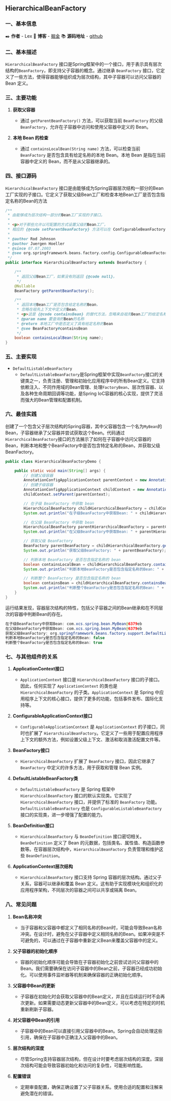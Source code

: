 ## HierarchicalBeanFactory


### 一、基本信息

✒️ **作者** - Lex 📝 **博客** - [掘金](https://juejin.cn/user/4251135018533068/posts) 📚 **源码地址** - [github](https://github.com/xuchengsheng/spring-reading)

### 二、基本描述

`HierarchicalBeanFactory` 接口是Spring框架中的一个接口，用于表示具有层次结构的`BeanFactory`，即支持父子容器的概念。通过继承 `BeanFactory` 接口，它定义了一些方法，使得容器能够组织成为层次结构，其中子容器可以访问父容器的 Bean 定义。

### 三、主要功能

1. **获取父容器**

   - 通过 `getParentBeanFactory()` 方法，可以获取当前 `BeanFactory` 的父级 `BeanFactory`，允许在子容器中访问和使用父容器中定义的 Bean。

2. **本地 Bean 的检查**

   - 通过 `containsLocalBean(String name)` 方法，可以检查当前 `BeanFactory` 是否包含具有给定名称的本地 Bean。本地 Bean 是指在当前容器中定义的 Bean，而不是从父容器继承的。

### 四、接口源码

`HierarchicalBeanFactory` 接口是由能够成为Spring容器层次结构一部分的Bean工厂实现的子接口。它定义了获取父级Bean工厂和检查本地Bean工厂是否包含指定名称的Bean的方法

```java
/**
 * 由能够成为层次结构一部分的Bean工厂实现的子接口。
 *
 * <p>对于那些允许以可配置的方式设置父级的Bean工厂，
 * 相应的 {@code setParentBeanFactory} 方法可以在 ConfigurableBeanFactory 接口中找到。
 *
 * @author Rod Johnson
 * @author Juergen Hoeller
 * @since 07.07.2003
 * @see org.springframework.beans.factory.config.ConfigurableBeanFactory#setParentBeanFactory
 */
public interface HierarchicalBeanFactory extends BeanFactory {

    /**
     * 返回父级Bean工厂，如果没有则返回 {@code null}。
     */
    @Nullable
    BeanFactory getParentBeanFactory();

    /**
     * 返回本地Bean工厂是否包含给定名称的Bean，
     * 忽略在祖先上下文中定义的Bean。
     * <p>这是 {@code containsBean} 的替代方法，忽略来自祖先Bean工厂的给定名称的Bean。
     * @param name 要查询的Bean的名称
     * @return 本地工厂中是否定义了具有给定名称的Bean
     * @see BeanFactory#containsBean
     */
    boolean containsLocalBean(String name);
}
```

### 五、主要实现

- `DefaultListableBeanFactory`
  - `DefaultListableBeanFactory`是Spring框架中实现`BeanFactory`接口的关键类之一，负责注册、管理和初始化应用程序中的所有Bean定义。它支持依赖注入、不同作用域的Bean管理、处理`FactoryBean`、层次性容器、以及各种生命周期回调等功能，是Spring IoC容器的核心实现，提供了灵活而强大的Bean管理和配置机制。

### 六、最佳实践

创建了一个包含父子层次结构的Spring容器，其中父容器包含一个名为`MyBean`的Bean，子容器继承了父容器并尝试获取这个Bean。代码通过`HierarchicalBeanFactory`接口的方法展示了如何在子容器中访问父容器的Bean，判断本地和整个BeanFactory中是否包含特定名称的Bean，并获取父级BeanFactory。

```java
public class HierarchicalBeanFactoryDemo {

    public static void main(String[] args) {
        // 创建父级容器
        AnnotationConfigApplicationContext parentContext = new AnnotationConfigApplicationContext(MyBean.class);
        // 创建子级容器
        AnnotationConfigApplicationContext childContext = new AnnotationConfigApplicationContext();
        childContext.setParent(parentContext);

        // 在子级 BeanFactory 中获取 bean
        HierarchicalBeanFactory childHierarchicalBeanFactory = childContext.getBeanFactory();
        System.out.println("在子级BeanFactory中获取Bean: " + childHierarchicalBeanFactory.getBean(MyBean.class));

        // 在父级 BeanFactory 中获取 bean
        HierarchicalBeanFactory parentHierarchicalBeanFactory = parentContext.getBeanFactory();
        System.out.println("在父级BeanFactory中获取Bean: " + parentHierarchicalBeanFactory.getBean(MyBean.class));

        // 获取父级 BeanFactory
        BeanFactory parentBeanFactory = childHierarchicalBeanFactory.getParentBeanFactory();
        System.out.println("获取父级BeanFactory: " + parentBeanFactory);

        // 判断本地 BeanFactory 是否包含指定名称的 bean
        boolean containsLocalBean = childHierarchicalBeanFactory.containsLocalBean("myBean");
        System.out.println("判断本地BeanFactory是否包含指定名称的Bean: " + containsLocalBean);

        // 判断整个 BeanFactory 是否包含指定名称的 bean
        boolean containsBean = childHierarchicalBeanFactory.containsBean("myBean");
        System.out.println("判断整个BeanFactory是否包含指定名称的Bean: " + containsBean);
    }
}
```

运行结果发现，容器层次结构的特性，包括父子容器之间的Bean继承和在不同层次的容器中判断Bean的存在。

```java
在子级BeanFactory中获取Bean: com.xcs.spring.bean.MyBean@6379eb
在父级BeanFactory中获取Bean: com.xcs.spring.bean.MyBean@6379eb
获取父级BeanFactory: org.springframework.beans.factory.support.DefaultListableBeanFactory@2f112965: defining beans [org.springframework.context.annotation.internalConfigurationAnnotationProcessor,org.springframework.context.annotation.internalAutowiredAnnotationProcessor,org.springframework.context.event.internalEventListenerProcessor,org.springframework.context.event.internalEventListenerFactory,myBean]; root of factory hierarchy
判断本地BeanFactory是否包含指定名称的Bean: false
判断整个BeanFactory是否包含指定名称的Bean: true
```

### 七、与其他组件的关系

1. **ApplicationContext接口**

   - `ApplicationContext` 接口是 `HierarchicalBeanFactory` 接口的子接口。因此，任何实现了 `ApplicationContext` 的类也是 `HierarchicalBeanFactory` 的子类。`ApplicationContext` 是 Spring 中应用程序上下文的核心接口，提供了更多的功能，包括事件发布、国际化支持等。

2. **ConfigurableApplicationContext接口**

   - `ConfigurableApplicationContext` 是 `ApplicationContext` 的子接口，同时也扩展了 `HierarchicalBeanFactory`。它定义了一些用于配置应用程序上下文的额外方法，例如设置父级上下文、激活和取消激活配置文件等。

3. **BeanFactory接口**

   - `HierarchicalBeanFactory` 扩展了 `BeanFactory` 接口，因此它继承了 `BeanFactory` 中定义的许多方法，用于获取和管理 Bean 实例。

4. **DefaultListableBeanFactory类**

   - `DefaultListableBeanFactory` 是 Spring 框架中 `HierarchicalBeanFactory` 接口的默认实现类。它实现了 `HierarchicalBeanFactory` 接口，并提供了标准的 `BeanFactory` 功能。`DefaultListableBeanFactory` 也是 `ConfigurableListableBeanFactory` 接口的实现类，进一步增强了配置的能力。

5. **BeanDefinition接口**

   - `HierarchicalBeanFactory` 与 `BeanDefinition` 接口密切相关。`BeanDefinition` 定义了 Bean 的元数据，包括类名、属性值、构造函数参数等。在容器层次结构中，`HierarchicalBeanFactory` 负责管理和维护这些 `BeanDefinition`。

6. **ApplicationContext层次结构**

   - `HierarchicalBeanFactory` 接口支持 Spring 容器的层次结构。通过父子关系，容器可以继承和覆盖 Bean 定义。这有助于实现模块化和组织化的应用程序架构，不同层次的容器之间可以共享或隔离 Bean。

### 八、常见问题

1. **Bean名称冲突**

   - 当子容器和父容器中都定义了相同名称的Bean时，可能会导致Bean名称冲突。在设计时，避免在父子容器中定义相同名称的Bean。如果冲突是不可避免的，可以通过在子容器中重新定义Bean来覆盖父容器中的定义。

2. **父子容器的初始化顺序**

   - 容器的初始化顺序可能会导致在子容器初始化之前尝试访问父容器中的Bean。我们需要确保在访问子容器中的Bean之前，子容器已经成功初始化。可以使用事件监听器等机制来确保容器的正确初始化顺序。

3. **父容器中Bean的更新**

   - 子容器在初始化时会获取父容器中的Bean定义，并且在后续运行时不会再次更新。如果需要动态更新父容器中的Bean定义，可以考虑在特定的时机重新刷新子容器。

4. **对父容器中Bean的引用**

   - 子容器中的Bean可以直接引用父容器中的Bean。Spring会自动处理这些引用，确保在子容器中正确注入父容器中的Bean。

5. **层次结构的深度**

   -  尽管Spring支持容器层次结构，但在设计时要考虑层次结构的深度。深层次结构可能会导致容器初始化和访问的复杂性，可能影响性能。

6. **配置错误**

   -  定期审查配置，确保正确设置了父子容器关系。使用合适的配置和注解来避免潜在的错误。